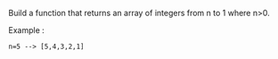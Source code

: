 Build a function that returns an array of integers from n to 1 where n>0.

Example : 
```
n=5 --> [5,4,3,2,1]
```